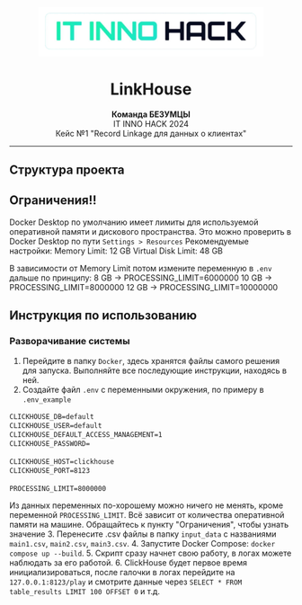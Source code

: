 <p align="center">
    <img alt="logo" src="Other%20Services/Web/images/img.png" width="400px">
</p>
<h1 align='center'>LinkHouse</h1>
<p align='center'>
  <strong>Команда БЕЗУМЦЫ</strong><br>
  IT INNO HACK 2024<br>
  Кейс №1 "Record Linkage для данных о клиентах"
</p>

---

## Структура проекта

## Ограничения!!
Docker Desktop по умолчанию имеет лимиты для используемой оперативной памяти и дискового пространства. Это можно проверить в Docker Desktop по пути `Settings > Resources`
Рекомендуемые настройки:
Memory Limit: 12 GB
Virtual Disk Limit: 48 GB

В зависимости от Memory Limit потом измените переменную в `.env` дальше по принципу:
8 GB -> PROCESSING_LIMIT=6000000
10 GB -> PROCESSING_LIMIT=8000000
12 GB -> PROCESSING_LIMIT=10000000

## Инструкция по использованию
### Разворачивание системы
1. Перейдите в папку `Docker`, здесь хранятся файлы самого решения для запуска. Выполняйте все последующие инструкции, находясь в ней.
2. Создайте файл `.env` с переменными окружения, по примеру в `.env_example`
```dotenv
CLICKHOUSE_DB=default
CLICKHOUSE_USER=default
CLICKHOUSE_DEFAULT_ACCESS_MANAGEMENT=1
CLICKHOUSE_PASSWORD=

CLICKHOUSE_HOST=clickhouse
CLICKHOUSE_PORT=8123

PROCESSING_LIMIT=8000000
```
Из данных переменных по-хорошему можно ничего не менять, кроме переменной `PROCESSING_LIMIT`. Всё зависит от количества оперативной памяти на машине. Обращайтесь к пункту "Ограничения", чтобы узнать значение
3. Перенесите .csv файлы в папку `input_data` с названиями `main1.csv`, `main2.csv`, `main3.csv`.
4. Запустите Docker Compose: `docker compose up --build`.
5. Скрипт сразу начнет свою работу, в логах можете наблюдать за его работой.
6. ClickHouse будет первое время инициализироваться, после галочки в логах перейдите на `127.0.0.1:8123/play` и смотрите данные через `SELECT * FROM table_results LIMIT 100 OFFSET 0` и т.д.
